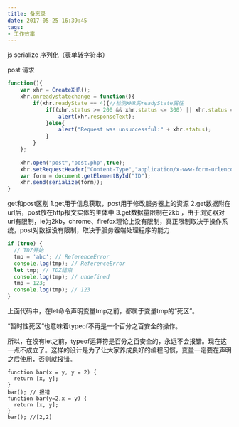 ```yaml
---
title: 备忘录
date: 2017-05-25 16:39:45
tags:
- 工作效率
---
```


js serialize 序列化（表单转字符串）

post 请求

``` js
function(){
    var xhr = CreateXHR();
    xhr.onreadystatechange = function(){
        if(xhr.readyState == 4){//检测XHR的readyState属性
            if((xhr.status >= 200 && xhr.status <= 300) || xhr.status == 304){
                alert(xhr.responseText);
            }else{
                alert("Request was unsuccessful:" + xhr.status);
            }
        }
    };
    
    xhr.open("post","post.php",true);
    xhr.setRequestHeader("Content-Type","application/x-www-form-urlencoded");
    var form = document.getElementById("ID");
    xhr.send(serialize(form));
}
```

get和post区别
1.get用于信息获取，post用于修改服务器上的资源
2.get数据附在url后，post放在http报文实体的主体中
3.get数据量限制在2kb ，由于浏览器对url有限制，ie为2kb，chrome、firefox理论上没有限制，真正限制取决于操作系统，post对数据没有限制，取决于服务器端处理程序的能力

``` js
if (true) {
  // TDZ开始
  tmp = 'abc'; // ReferenceError
  console.log(tmp); // ReferenceError
  let tmp; // TDZ结束
  console.log(tmp); // undefined
  tmp = 123;
  console.log(tmp); // 123
}
```
上面代码中，在let命令声明变量tmp之前，都属于变量tmp的“死区”。

“暂时性死区”也意味着typeof不再是一个百分之百安全的操作。

所以，在没有let之前，typeof运算符是百分之百安全的，永远不会报错。现在这一点不成立了。这样的设计是为了让大家养成良好的编程习惯，变量一定要在声明之后使用，否则就报错。

```
function bar(x = y, y = 2) {
  return [x, y];
}
bar(); // 报错
function bar(y=2,x = y) {
  return [x, y];
}
bar(); //[2,2]
```